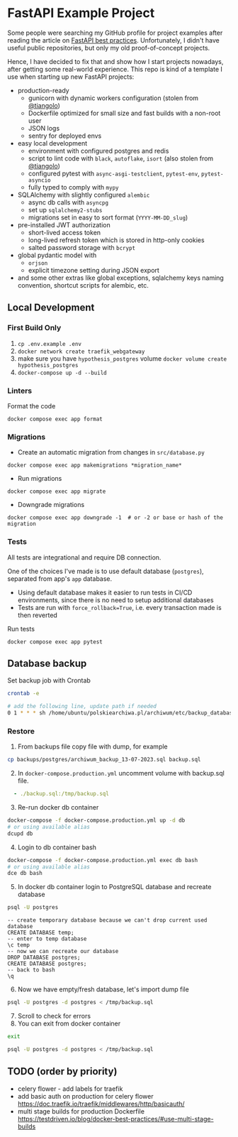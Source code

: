 # FastAPI Example Project
Some people were searching my GitHub profile for project examples after reading the article on [FastAPI best practices](https://github.com/zhanymkanov/fastapi-best-practices).
Unfortunately, I didn't have useful public repositories, but only my old proof-of-concept projects.

Hence, I have decided to fix that and show how I start projects nowadays, after getting some real-world experience.
This repo is kind of a template I use when starting up new FastAPI projects:
- production-ready
    - gunicorn with dynamic workers configuration (stolen from [@tiangolo](https://github.com/tiangolo))
    - Dockerfile optimized for small size and fast builds with a non-root user
    - JSON logs
    - sentry for deployed envs
- easy local development
    - environment with configured postgres and redis
    - script to lint code with `black`, `autoflake`, `isort` (also stolen from [@tiangolo](https://github.com/tiangolo))
    - configured pytest with `async-asgi-testclient`, `pytest-env`, `pytest-asyncio`
    - fully typed to comply with `mypy`
- SQLAlchemy with slightly configured `alembic`
    - async db calls with `asyncpg`
    - set up `sqlalchemy2-stubs`
    - migrations set in easy to sort format (`YYYY-MM-DD_slug`)
- pre-installed JWT authorization
    - short-lived access token
    - long-lived refresh token which is stored in http-only cookies
    - salted password storage with `bcrypt`
- global pydantic model with
    - `orjson`
    - explicit timezone setting during JSON export
- and some other extras like global exceptions, sqlalchemy keys naming convention, shortcut scripts for alembic, etc.

## Local Development

### First Build Only
1. `cp .env.example .env`
2. `docker network create traefik_webgateway`
3. make sure you have `hypothesis_postgres` volume `docker volume create hypothesis_postgres`
3. `docker-compose up -d --build`

### Linters
Format the code
```shell
docker compose exec app format
```

### Migrations
- Create an automatic migration from changes in `src/database.py`
```shell
docker compose exec app makemigrations *migration_name*
```
- Run migrations
```shell
docker compose exec app migrate
```
- Downgrade migrations
```shell
docker compose exec app downgrade -1  # or -2 or base or hash of the migration
```
### Tests
All tests are integrational and require DB connection.

One of the choices I've made is to use default database (`postgres`), separated from app's `app` database.
- Using default database makes it easier to run tests in CI/CD environments, since there is no need to setup additional databases
- Tests are run with `force_rollback=True`, i.e. every transaction made is then reverted

Run tests
```shell
docker compose exec app pytest
```


## Database backup

Set backup job with Crontab
```bash
crontab -e

# add the following line, update path if needed
0 1 * * * sh /home/ubuntu/polskiearchiwa.pl/archiwum/etc/backup_database.sh
```

### Restore

1. From backups file copy file with dump, for example
```bash
cp backups/postgres/archiwum_backup_13-07-2023.sql backup.sql
```
2. In `docker-compose.production.yml` uncomment volume with backup.sql file.
```yaml
  - ./backup.sql:/tmp/backup.sql 
```
3. Re-run docker db container
```bash
docker-compose -f docker-compose.production.yml up -d db
# or using available alias
dcupd db 
```
4. Login to db container bash
```bash
docker-compose -f docker-compose.production.yml exec db bash
# or using available alias
dce db bash
```
5. In docker db container login to PostgreSQL database and recreate database
```bash
psql -U postgres 
```
```postgresql
-- create temporary database because we can't drop current used database
CREATE DATABASE temp;
-- enter to temp database
\c temp
-- now we can recreate our database
DROP DATABASE postgres;
CREATE DATABASE postgres;
-- back to bash
\q
```
6. Now we have empty/fresh database, let's import dump file
```bash
psql -U postgres -d postgres < /tmp/backup.sql
```
7. Scroll to check for errors
8. You can exit from docker container
```bash
exit
```

```bash
psql -U postgres -d postgres < /tmp/backup.sql
```


## TODO (order by priority)

- celery flower - add labels for traefik
- add basic auth on production for celery flower https://doc.traefik.io/traefik/middlewares/http/basicauth/
- multi stage builds for production Dockerfile https://testdriven.io/blog/docker-best-practices/#use-multi-stage-builds
